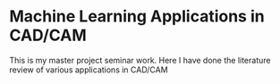 # Machine Learning Applications in CAD/CAM
This is my master project seminar work. Here I have done the literature review of various applications in CAD/CAM
